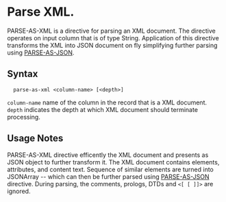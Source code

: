 # Parse XML.

PARSE-AS-XML is a directive for parsing an XML document. The directive operates on input column that is of type String.
Application of this directive transforms the XML into JSON document on fly simplifying further parsing using
[PARSE-AS-JSON](parse-as-json.md).

## Syntax 

```
  parse-as-xml <column-name> [<depth>]
```

```column-name``` name of the column in the record that is a XML document.
```depth``` indicates the depth at which XML document should terminate processing.

## Usage Notes

PARSE-AS-XML directive efficently the XML document and presents as JSON object to further transform it.
The XML document contains elements, attributes, and content text. Sequence of similar elements are
turned into JSONArray -- which can then be further parsed using [PARSE-AS-JSON](parse-as-json.md) directive.
During parsing, the comments, prologs, DTDs and <code>&lt;[ [ ]]></code> are ignored.